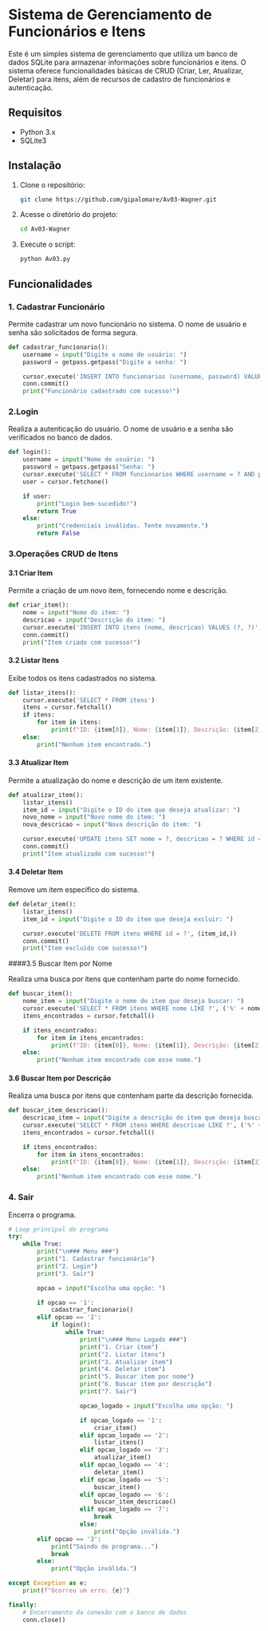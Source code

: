 # Sistema de Gerenciamento de Funcionários e Itens

Este é um simples sistema de gerenciamento que utiliza um banco de dados SQLite para armazenar informações sobre funcionários e itens. O sistema oferece funcionalidades básicas de CRUD (Criar, Ler, Atualizar, Deletar) para itens, além de recursos de cadastro de funcionários e autenticação.

## Requisitos

- Python 3.x
- SQLite3

## Instalação

1. Clone o repositório:

    ```bash
    git clone https://github.com/gipalomare/Av03-Wagner.git
    ```

2. Acesse o diretório do projeto:

    ```bash
    cd Av03-Wagner
    ```

3. Execute o script:

    ```bash
    python Av03.py
    ```

## Funcionalidades

### 1. Cadastrar Funcionário

Permite cadastrar um novo funcionário no sistema. O nome de usuário e senha são solicitados de forma segura.

```python
def cadastrar_funcionario():
    username = input("Digite o nome de usuário: ")
    password = getpass.getpass("Digite a senha: ")

    cursor.execute('INSERT INTO funcionarios (username, password) VALUES (?, ?)', (username, password))
    conn.commit()
    print("Funcionário cadastrado com sucesso!")
```
### 2.Login

Realiza a autenticação do usuário. O nome de usuário e a senha são verificados no banco de dados.
```python
def login():
    username = input("Nome de usuário: ")
    password = getpass.getpass("Senha: ")
    cursor.execute('SELECT * FROM funcionarios WHERE username = ? AND password = ?', (username, password))
    user = cursor.fetchone()

    if user:
        print("Login bem-sucedido!")
        return True
    else:
        print("Credenciais inválidas. Tente novamente.")
        return False
```
### 3.Operações CRUD de Itens
#### 3.1 Criar Item

Permite a criação de um novo item, fornecendo nome e descrição.
```python
def criar_item():
    nome = input("Nome do item: ")
    descricao = input("Descrição do item: ")
    cursor.execute('INSERT INTO itens (nome, descricao) VALUES (?, ?)', (nome, descricao))
    conn.commit()
    print("Item criado com sucesso!")
```

#### 3.2 Listar Itens

Exibe todos os itens cadastrados no sistema.
```python
def listar_itens():
    cursor.execute('SELECT * FROM itens')
    itens = cursor.fetchall()
    if itens:
        for item in itens:
            print(f"ID: {item[0]}, Nome: {item[1]}, Descrição: {item[2]}")
    else:
        print("Nenhum item encontrado.")
```

#### 3.3 Atualizar Item

Permite a atualização do nome e descrição de um item existente.

```python
def atualizar_item():
    listar_itens()
    item_id = input("Digite o ID do item que deseja atualizar: ")
    novo_nome = input("Novo nome do item: ")
    nova_descricao = input("Nova descrição do item: ")

    cursor.execute('UPDATE itens SET nome = ?, descricao = ? WHERE id = ?', (novo_nome, nova_descricao, item_id))
    conn.commit()
    print("Item atualizado com sucesso!")
```

#### 3.4 Deletar Item

Remove um item específico do sistema.

```python
def deletar_item():
    listar_itens()
    item_id = input("Digite o ID do item que deseja excluir: ")

    cursor.execute('DELETE FROM itens WHERE id = ?', (item_id,))
    conn.commit()
    print("Item excluído com sucesso!")
```
####3.5 Buscar Item por Nome

Realiza uma busca por itens que contenham parte do nome fornecido.

```python
def buscar_item():
    nome_item = input("Digite o nome do item que deseja buscar: ")
    cursor.execute('SELECT * FROM itens WHERE nome LIKE ?', ('%' + nome_item + '%',))
    itens_encontrados = cursor.fetchall()

    if itens_encontrados:
        for item in itens_encontrados:
            print(f"ID: {item[0]}, Nome: {item[1]}, Descrição: {item[2]}")
    else:
        print("Nenhum item encontrado com esse nome.")
```

#### 3.6 Buscar Item por Descrição

Realiza uma busca por itens que contenham parte da descrição fornecida.

```python
def buscar_item_descricao():
    descricao_item = input("Digite a descrição do item que deseja buscar: ")
    cursor.execute('SELECT * FROM itens WHERE descricao LIKE ?', ('%' + descricao_item + '%',))
    itens_encontrados = cursor.fetchall()

    if itens_encontrados:
        for item in itens_encontrados:
            print(f"ID: {item[0]}, Nome: {item[1]}, Descrição: {item[2]}")
    else:
        print("Nenhum item encontrado com esse nome.")
```
### 4. Sair

Encerra o programa.

```python
# Loop principal do programa
try:
    while True:
        print("\n### Menu ###")
        print("1. Cadastrar funcionário")
        print("2. Login")
        print("3. Sair")

        opcao = input("Escolha uma opção: ")

        if opcao == '1':
            cadastrar_funcionario()
        elif opcao == '2':
            if login():
                while True:
                    print("\n### Menu Logado ###")
                    print("1. Criar item")
                    print("2. Listar itens")
                    print("3. Atualizar item")
                    print("4. Deletar item")
                    print("5. Buscar item por nome")
                    print("6. Buscar item por descrição")
                    print("7. Sair")

                    opcao_logado = input("Escolha uma opção: ")

                    if opcao_logado == '1':
                        criar_item()
                    elif opcao_logado == '2':
                        listar_itens()
                    elif opcao_logado == '3':
                        atualizar_item()
                    elif opcao_logado == '4':
                        deletar_item()
                    elif opcao_logado == '5':
                        buscar_item()
                    elif opcao_logado == '6':
                        buscar_item_descricao()
                    elif opcao_logado == '7':
                        break
                    else:
                        print("Opção inválida.")
        elif opcao == '3':
            print("Saindo do programa...")
            break
        else:
            print("Opção inválida.")

except Exception as e:
    print(f"Ocorreu um erro: {e}")

finally:
    # Encerramento da conexão com o banco de dados
    conn.close()
```
